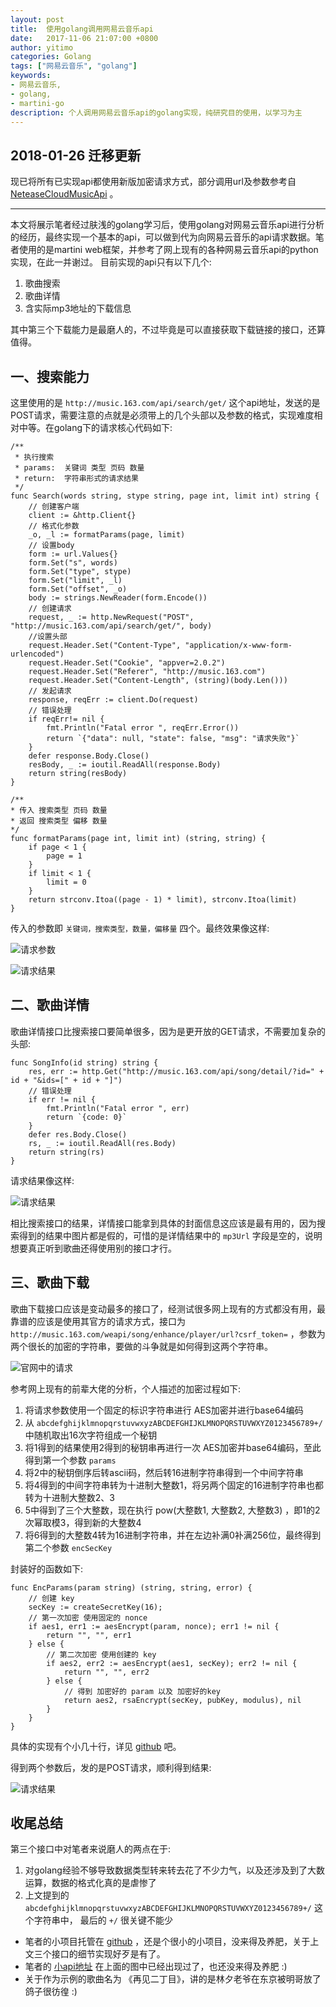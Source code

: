 ```yaml
---
layout: post
title:  使用golang调用网易云音乐api
date:   2017-11-06 21:07:00 +0800
author: yitimo
categories: Golang
tags: ["网易云音乐", "golang"]
keywords:
- 网易云音乐,
- golang,
- martini-go
description: 个人调用网易云音乐api的golang实现，纯研究目的使用，以学习为主
---
```


## 2018-01-26 迁移更新
现已将所有已实现api都使用新版加密请求方式，部分调用url及参数参考自 [NeteaseCloudMusicApi](https://github.com/Binaryify/NeteaseCloudMusicApi) 。

<hr />

本文将展示笔者经过肤浅的golang学习后，使用golang对网易云音乐api进行分析的经历，最终实现一个基本的api，可以做到代为向网易云音乐的api请求数据。笔者使用的是martini web框架，并参考了网上现有的各种网易云音乐api的python实现，在此一并谢过。
目前实现的api只有以下几个:

1. 歌曲搜索
2. 歌曲详情
3. 含实际mp3地址的下载信息

其中第三个下载能力是最磨人的，不过毕竟是可以直接获取下载链接的接口，还算值得。

## 一、搜索能力

这里使用的是 ``http://music.163.com/api/search/get/`` 这个api地址，发送的是POST请求，需要注意的点就是必须带上的几个头部以及参数的格式，实现难度相对中等。在golang下的请求核心代码如下:

```
/** 
 * 执行搜索
 * params: 	关键词 类型 页码 数量
 * return:	字符串形式的请求结果
 */
func Search(words string, stype string, page int, limit int) string {
	// 创建客户端
	client := &http.Client{}
	// 格式化参数
	_o, _l := formatParams(page, limit)
	// 设置body
	form := url.Values{}
	form.Set("s", words)
	form.Set("type", stype)
	form.Set("limit", _l)
	form.Set("offset", _o)
	body := strings.NewReader(form.Encode())
	// 创建请求
	request, _ := http.NewRequest("POST", "http://music.163.com/api/search/get/", body)
	//设置头部
	request.Header.Set("Content-Type", "application/x-www-form-urlencoded")
	request.Header.Set("Cookie", "appver=2.0.2")
	request.Header.Set("Referer", "http://music.163.com")
	request.Header.Set("Content-Length", (string)(body.Len()))
	// 发起请求
	response, reqErr := client.Do(request)
	// 错误处理
	if reqErr!= nil {
		fmt.Println("Fatal error ", reqErr.Error())
		return `{"data": null, "state": false, "msg": "请求失败"}`
	}
	defer response.Body.Close()
	resBody, _ := ioutil.ReadAll(response.Body)
	return string(resBody)
}

/**
* 传入 搜索类型 页码 数量
* 返回 搜索类型 偏移 数量
*/
func formatParams(page int, limit int) (string, string) {
	if page < 1 {
		page = 1
	}
	if limit < 1 {
		limit = 0
	}
	return strconv.Itoa((page - 1) * limit), strconv.Itoa(limit)
}
```

传入的参数即 ``关键词，搜索类型，数量，偏移量`` 四个。最终效果像这样:

![请求参数](http://upload-images.jianshu.io/upload_images/4740306-71dad47b316dca0c.png?imageMogr2/auto-orient/strip%7CimageView2/2/w/1240)

![请求结果](http://upload-images.jianshu.io/upload_images/4740306-69ed01787d6ca866.png?imageMogr2/auto-orient/strip%7CimageView2/2/w/1240)

## 二、歌曲详情

歌曲详情接口比搜索接口要简单很多，因为是更开放的GET请求，不需要加复杂的头部:

```
func SongInfo(id string) string {
	res, err := http.Get("http://music.163.com/api/song/detail/?id=" + id + "&ids=[" + id + "]")
	// 错误处理
	if err != nil {
		fmt.Println("Fatal error ", err)
		return `{code: 0}`
	}
	defer res.Body.Close()
	rs, _ := ioutil.ReadAll(res.Body)
	return string(rs)
}
```
请求结果像这样:

![请求结果](http://upload-images.jianshu.io/upload_images/4740306-2e24bac45a90ba18.png?imageMogr2/auto-orient/strip%7CimageView2/2/w/1240)


相比搜索接口的结果，详情接口能拿到具体的封面信息这应该是最有用的，因为搜索得到的结果中图片都是假的，可惜的是详情结果中的 ``mp3Url`` 字段是空的，说明想要真正听到歌曲还得使用别的接口才行。

## 三、歌曲下载

歌曲下载接口应该是变动最多的接口了，经测试很多网上现有的方式都没有用，最靠谱的应该是使用其官方的请求方式，接口为 ``http://music.163.com/weapi/song/enhance/player/url?csrf_token=`` ，参数为两个很长的加密的字符串，要做的斗争就是如何得到这两个字符串。

![官网中的请求](http://upload-images.jianshu.io/upload_images/4740306-a3bf6ae3d5bd2ad4.png?imageMogr2/auto-orient/strip%7CimageView2/2/w/1240)


参考网上现有的前辈大佬的分析，个人描述的加密过程如下:

1. 将请求参数使用一个固定的标识字符串进行 AES加密并进行base64编码
2. 从 ``abcdefghijklmnopqrstuvwxyzABCDEFGHIJKLMNOPQRSTUVWXYZ0123456789+/`` 中随机取出16次字符组成一个秘钥
3. 将1得到的结果使用2得到的秘钥串再进行一次 AES加密并base64编码，至此得到第一个参数 ``params``
4. 将2中的秘钥倒序后转ascii码，然后转16进制字符串得到一个中间字符串
5. 将4得到的中间字符串转为十进制大整数1，将另两个固定的16进制字符串也都转为十进制大整数2、3
6. 5中得到了三个大整数，现在执行 pow(大整数1, 大整数2, 大整数3) ，即1的2次幂取模3，得到新的大整数4
7. 将6得到的大整数4转为16进制字符串，并在左边补满0补满256位，最终得到第二个参数 ``encSecKey``

封装好的函数如下:

```
func EncParams(param string) (string, string, error) {
	// 创建 key
	secKey := createSecretKey(16);
	// 第一次加密 使用固定的 nonce
	if aes1, err1 := aesEncrypt(param, nonce); err1 != nil {
		return "", "", err1
	} else {
		// 第二次加密 使用创建的 key
		if aes2, err2 := aesEncrypt(aes1, secKey); err2 != nil {
			return "", "", err2
		} else {
			// 得到 加密好的 param 以及 加密好的key
			return aes2, rsaEncrypt(secKey, pubKey, modulus), nil
		}
	}
}
```

具体的实现有个小几十行，详见 [github](https://github.com/yitimo/api-163-go/blob/master/madoka/encrypt.go) 吧。

得到两个参数后，发的是POST请求，顺利得到结果:

![请求结果](http://upload-images.jianshu.io/upload_images/4740306-38cab244bf22f315.png?imageMogr2/auto-orient/strip%7CimageView2/2/w/1240)

## 收尾总结

第三个接口中对笔者来说磨人的两点在于:

1. 对golang经验不够导致数据类型转来转去花了不少力气，以及还涉及到了大数运算，数据的格式化真的是虐惨了
2. 上文提到的 ``abcdefghijklmnopqrstuvwxyzABCDEFGHIJKLMNOPQRSTUVWXYZ0123456789+/`` 这个字符串中， 最后的 ``+/`` 很关键不能少

* 笔者的小项目托管在 [github](https://github.com/yitimo/api-163-go) ，还是个很小的小项目，没来得及养肥，关于上文三个接口的细节实现好歹是有了。
* 笔者的 [小api地址](https://api.163.yitimo.com) 在上面的图中已经出现过了，也还没来得及养肥 :)
* 关于作为示例的歌曲名为 《再见二丁目》，讲的是林夕老爷在东京被明哥放了鸽子很彷徨 :)
